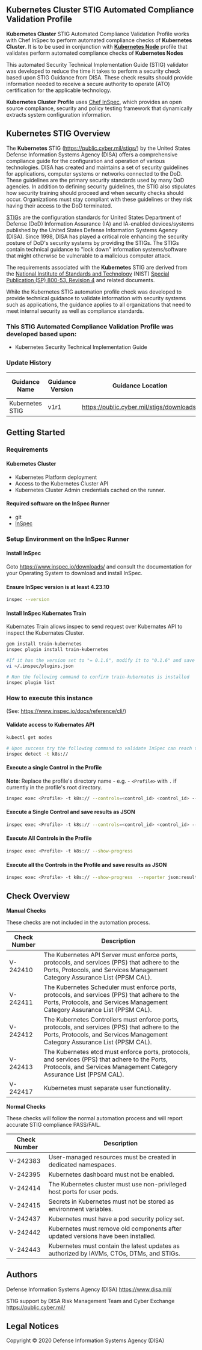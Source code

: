 ## Kubernetes Cluster STIG Automated Compliance Validation Profile

<b>Kubernetes Cluster</b> STIG Automated Compliance Validation Profile works with Chef InSpec to perform automated compliance checks of <b>Kubernetes Cluster</b>. It is to be used in conjunction with <b>[Kubernetes Node](https://gitlab.dsolab.io/scv-content/inspec/kubernetes/k8s-node-stig-baseline)</b>  profile that validates perform automated compliance checks of <b>Kubernetes Nodes</b>

This automated Security Technical Implementation Guide (STIG) validator was developed to reduce the time it takes to perform a security check based upon STIG Guidance from DISA. These check results should provide information needed to receive a secure authority to operate (ATO) certification for the applicable technology.

<b>Kubernetes Cluster Profile</b> uses [Chef InSpec](https://github.com/chef/inspec), which provides an open source compliance, security and policy testing framework that dynamically extracts system configuration information.

## Kubernetes STIG Overview

The <b>Kubernetes</b> STIG (https://public.cyber.mil/stigs/) by the United States Defense Information Systems Agency (DISA) offers a comprehensive compliance guide for the configuration and operation of various technologies.
DISA has created and maintains a set of security guidelines for applications, computer systems or networks connected to the DoD. These guidelines are the primary security standards used by many DoD agencies. In addition to defining security guidelines, the STIG also stipulates how security training should proceed and when security checks should occur. Organizations must stay compliant with these guidelines or they risk having their access to the DoD terminated.

[STIG](https://en.wikipedia.org/wiki/Security_Technical_Implementation_Guide)s are the configuration standards for United States Department of Defense (DoD) Information Assurance (IA) and IA-enabled devices/systems published by the United States Defense Information Systems Agency (DISA). Since 1998, DISA has played a critical role enhancing the security posture of DoD's security systems by providing the STIGs. The STIGs contain technical guidance to "lock down" information systems/software that might otherwise be vulnerable to a malicious computer attack.

The requirements associated with the <b>Kubernetes</b> STIG are derived from the [National Institute of Standards and Technology](https://en.wikipedia.org/wiki/National_Institute_of_Standards_and_Technology) (NIST) [Special Publication (SP) 800-53, Revision 4](https://en.wikipedia.org/wiki/NIST_Special_Publication_800-53) and related documents.

While the Kubernetes STIG automation profile check was developed to provide technical guidance to validate information with security systems such as applications, the guidance applies to all organizations that need to meet internal security as well as compliance standards.

### This STIG Automated Compliance Validation Profile was developed based upon:
- Kubernetes Security Technical Implementation Guide
### Update History 
| Guidance Name  | Guidance Version | Guidance Location                            | Profile Version | Profile Release Date | STIG EOL    | Profile EOL |
|---------------------------------------|------------------|--------------------------------------------|-----------------|----------------------|-------------|-------------|
| Kubernetes STIG  | v1r1 | https://public.cyber.mil/stigs/downloads/  |         1.0.0          |                   | NA | NA |


## Getting Started

### Requirements

#### Kubernetes Cluster
- Kubernetes Platform deployment
- Access to the Kubernetes Cluster API
- Kubernetes Cluster Admin credentials cached on the runner.


#### Required software on the InSpec Runner
- git
- [InSpec](https://www.chef.io/products/chef-inspec/)

### Setup Environment on the InSpec Runner
#### Install InSpec
Goto https://www.inspec.io/downloads/ and consult the documentation for your Operating System to download and install InSpec.


#### Ensure InSpec version is at least 4.23.10 
```sh
inspec --version
```

#### Install InSpec Kubernates Train
Kubernates Train allows inspec to send request over Kubernates API to inspect the Kubernates Cluster.
```sh
gem install train-kubernetes
inspec plugin install train-kubernetes

#If it has the version set to "= 0.1.6", modify it to "0.1.6" and save the file.
vi ~/.inspec/plugins.json

# Run the following command to confirm train-kubernates is installed
inspec plugin list
```
### How to execute this instance  
(See: https://www.inspec.io/docs/reference/cli/)

#### Validate access to Kubernates API
```sh
kubectl get nodes

# Upon success try the following command to validate InSpec can reach the cluster API
inspec detect -t k8s://
```

#### Execute a single Control in the Profile 
**Note**: Replace the profile's directory name - e.g. - `<Profile>` with `.` if currently in the profile's root directory.

```sh
inspec exec <Profile> -t k8s:// --controls=<control_id> <control_id> --show-progress
```

#### Execute a Single Control and save results as JSON 
```sh
inspec exec <Profile> -t k8s:// --controls=<control_id> <control_id> --show-progress --reporter json:results.json
```

#### Execute All Controls in the Profile 
```sh
inspec exec <Profile> -t k8s:// --show-progress
```

#### Execute all the Controls in the Profile and save results as JSON 
```sh
inspec exec <Profile> -t k8s:// --show-progress  --reporter json:results.json
```

## Check Overview

**Manual Checks**

These checks are not included in the automation process.

| Check Number | Description                                                                                                                                                                                                                                                                                 |
|--------------|---------------------------------------------------------------------------------------------------------------------------------------------------------------------------------------------------------------------------------------------------------------------------------------------|
|V-242410| The Kubernetes API Server must enforce ports, protocols, and services (PPS) that adhere to the Ports, Protocols, and Services Management Category Assurance List (PPSM CAL).|
|V-242411| The Kubernetes Scheduler must enforce ports, protocols, and services (PPS) that adhere to the Ports, Protocols, and Services Management Category Assurance List (PPSM CAL).|
|V-242412| The Kubernetes Controllers must enforce ports, protocols, and services (PPS) that adhere to the Ports, Protocols, and Services Management Category Assurance List (PPSM CAL).|
|V-242413| The Kubernetes etcd must enforce ports, protocols, and services (PPS) that adhere to the Ports, Protocols, and Services Management Category Assurance List (PPSM CAL).|
|V-242417| Kubernetes must separate user functionality.|


**Normal Checks**

These checks will follow the normal automation process and will report accurate STIG compliance PASS/FAIL.

| Check Number | Description                                                                                                                                                                                                               |
|--------------|---------------------------------------------------------------------------------------------------------------------------------------------------------------------------------------------------------------------------|
|V-242383| User-managed resources must be created in dedicated namespaces.|
|V-242395| Kubernetes dashboard must not be enabled.|
|V-242414| The Kubernetes cluster must use non-privileged host ports for user  pods.|
|V-242415| Secrets in Kubernetes must not be stored as environment variables.|
|V-242437| Kubernetes must have a pod security policy set.|
|V-242442| Kubernetes must remove old components after updated versions have been installed.|
|V-242443| Kubernetes must contain the latest updates as authorized by IAVMs, CTOs, DTMs, and STIGs.|

## Authors

Defense Information Systems Agency (DISA) https://www.disa.mil/

STIG support by DISA Risk Management Team and Cyber Exchange https://public.cyber.mil/

## Legal Notices

Copyright © 2020 Defense Information Systems Agency (DISA)
